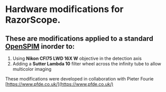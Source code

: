 # Hardware modifications for RazorScope.

## These are modifications applied to a standard [OpenSPIM](https://openspim.org/Welcome_to_the_OpenSPIM_Wiki) inorder to:

1. Using **Nikon CFI75 LWD 16X W** objective in the detection axis
2. Adding a **Sutter Lambda 10** filter wheel across the infinity tube to allow multicolor imaging

These modifications were developed in collaboration with Pieter Fourie [https://www.pfde.co.uk/](https://www.pfde.co.uk/)
